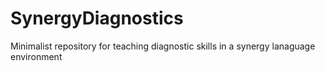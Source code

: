 # SynergyDiagnostics
Minimalist repository for teaching diagnostic skills in a synergy lanaguage environment
